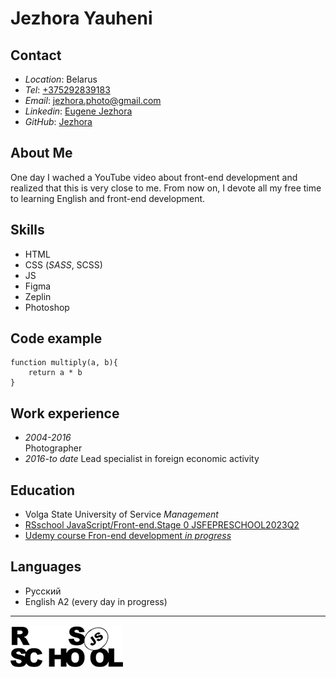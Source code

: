# Jezhora Yauheni

## Contact
+ _Location_: Belarus
+ _Tel_: [+375292839183](tel:+375292839183)
+ _Email_: jezhora.photo@gmail.com
+ _Linkedin_: [Eugene Jezhora](https://linkedin.com/in/eugene-jezhora)
+ _GitHub_: [Jezhora](https://github.com/jezhora)

## About Me

One day I wached a YouTube video about front-end development and realized that this is very close to me. From now on, I devote all my free time to learning English and front-end development.

## Skills
+ HTML
+ CSS (_SASS_, SCSS)
+ JS
+ Figma
+ Zeplin
+ Photoshop

## Code example

```
function multiply(a, b){
    return a * b
}
```

## Work experience

+ _2004-2016_  
Photographer
+ _2016-to date_ 
Lead specialist in foreign economic activity

## Education

+ Volga State University of Service _Management_
+ [RSschool JavaScript/Front-end.Stage 0 JSFEPRESCHOOL2023Q2](https://rs.school/js-stage0/)
+ [Udemy course Fron-end development _in progress_](https://www.udemy.com/course/webdeveloper/)


## Languages

+ Русский
+ English A2 (every day in progress)

***

[![RSschool](https://github.com/Jezhora/first/blob/main/img/rsschool-logo.jpg?raw=true)](https://rs.school/)